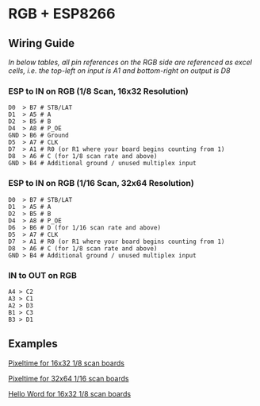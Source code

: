 # RGB + ESP8266

## Wiring Guide

_In below tables, all pin references on the RGB side are referenced as excel cells, i.e. the top-left on input is A1 and bottom-right on output is D8_

### ESP to IN on RGB (1/8 Scan, 16x32 Resolution)
```
D0  > B7 # STB/LAT
D1  > A5 # A
D2  > B5 # B
D4  > A8 # P_OE
GND > B6 # Ground
D5  > A7 # CLK
D7  > A1 # R0 (or R1 where your board begins counting from 1)
D8  > A6 # C (for 1/8 scan rate and above)
GND > B4 # Additional ground / unused multiplex input
```

### ESP to IN on RGB (1/16 Scan, 32x64 Resolution)
```
D0  > B7 # STB/LAT
D1  > A5 # A
D2  > B5 # B
D4  > A8 # P_OE
D6  > B6 # D (for 1/16 scan rate and above) 
D5  > A7 # CLK
D7  > A1 # R0 (or R1 where your board begins counting from 1)
D8  > A6 # C (for 1/8 scan rate and above)
GND > B4 # Additional ground / unused multiplex input
```

### IN to OUT on RGB
```
A4 > C2
A3 > C1
A2 > D3
B1 > C3
B3 > D1
```

## Examples

[Pixeltime for 16x32 1/8 scan boards](examples/pixeltime-16x32)

[Pixeltime for 32x64 1/16 scan boards](examples/pixeltime-32x64)

[Hello Word for 16x32 1/8 scan boards](examples/helloworld-16x32)
